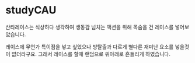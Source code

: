 # studyCAU


산타레이스는 식상하다 생각하여
생동감 넘치는 액션을 위해 
목숨을 건 레이스를 넣어보았습니다.

레이스에 무언가 특이점을 넣고 싶었으나 방탈출과 다르게 별다른 재미난 요소를 넣을것이 없더라구요.
그래서 레이스를 할때 랜덤으로 위아래로 흔들리게 하였습니다. 

